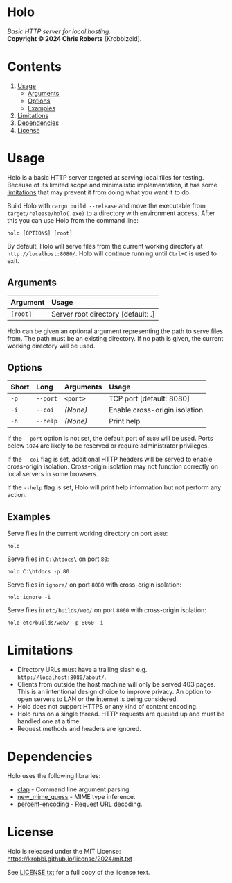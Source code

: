 # Holo
_Basic HTTP server for local hosting._  
__Copyright &copy; 2024 Chris Roberts__ (Krobbizoid).

# Contents
1. [Usage](#usage)
   * [Arguments](#arguments)
   * [Options](#options)
   * [Examples](#examples)
2. [Limitations](#limitations)
3. [Dependencies](#dependencies)
4. [License](#license)

# Usage
Holo is a basic HTTP server targeted at serving local files for testing.
Because of its limited scope and minimalistic implementation, it has some
[limitations](#limitations) that may prevent it from doing what you want it to
do.

Build Holo with `cargo build --release` and move the executable from
`target/release/holo(.exe)` to a directory with environment access. After this
you can use Holo from the command line:
```shell
holo [OPTIONS] [root]
```

By default, Holo will serve files from the current working directory at
`http://localhost:8080/`. Holo will continue running until `Ctrl+C` is used to
exit.

## Arguments
| Argument | Usage                              |
| :------- | :--------------------------------- |
| `[root]` | Server root directory [default: .] |

Holo can be given an optional argument representing the path to serve files
from. The path must be an existing directory. If no path is given, the current
working directory will be used.

## Options
| Short | Long        | Arguments | Usage                         |
| :---- | :---------- | :-------- | :---------------------------- |
| `-p`  | `--port`    | `<port>`  | TCP port [default: 8080]      |
| `-i`  | `--coi`     | _(None)_  | Enable cross-origin isolation |
| `-h`  | `--help`    | _(None)_  | Print help                    |

If the `--port` option is not set, the default port of `8080` will be used.
Ports below `1024` are likely to be reserved or require administrator
privileges.

If the `--coi` flag is set, additional HTTP headers will be served to enable
cross-origin isolation. Cross-origin isolation may not function correctly on
local servers in some browsers.

If the `--help` flag is set, Holo will print help information but not perform
any action.

## Examples
Serve files in the current working directory on port `8080`:
```shell
holo
```

Serve files in `C:\htdocs\` on port `80`:
```shell
holo C:\htdocs -p 80
```

Serve files in `ignore/` on port `8080` with cross-origin isolation:
```shell
holo ignore -i
```

Serve files in `etc/builds/web/` on port `8060` with cross-origin isolation:
```shell
holo etc/builds/web/ -p 8060 -i
```

# Limitations
* Directory URLs must have a trailing slash e.g.
`http://localhost:8080/about/`.
* Clients from outside the host machine will only be served 403 pages. This is
an intentional design choice to improve privacy. An option to open servers to
LAN or the internet is being considered.
* Holo does not support HTTPS or any kind of content encoding.
* Holo runs on a single thread. HTTP requests are queued up and must be handled
one at a time.
* Request methods and headers are ignored.

# Dependencies
Holo uses the following libraries:
* [clap](https://crates.io/crates/clap) - Command line argument parsing.
* [new_mime_guess](https://crates.io/crates/new_mime_guess) - MIME type
inference.
* [percent-encoding](https://crates.io/crates/percent-encoding) - Request URL
decoding.

# License
Holo is released under the MIT License:  
https://krobbi.github.io/license/2024/mit.txt

See [LICENSE.txt](/LICENSE.txt) for a full copy of the license text.
